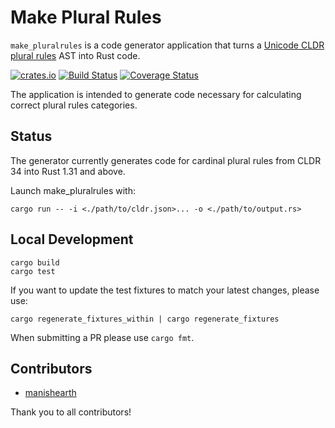 # Make Plural Rules

`make_pluralrules` is a code generator application that turns a [Unicode CLDR plural rules](http://unicode.org/reports/tr35/tr35-numbers.html#Language_Plural_Rules) AST into Rust code.

[![crates.io](http://meritbadge.herokuapp.com/make_pluralrules)](https://crates.io/crates/make_pluralrules)
[![Build Status](https://travis-ci.org/zbraniecki/pluralrules.svg?branch=master)](https://travis-ci.org/zbraniecki/pluralrules)
[![Coverage Status](https://coveralls.io/repos/github/zbraniecki/pluralrules/badge.svg?branch=master)](https://coveralls.io/github/zbraniecki/pluralrules?branch=master)

The application is intended to generate code necessary for calculating correct plural rules categories.

Status
------

The generator currently generates code for cardinal plural rules from CLDR 34 into Rust 1.31 and above.

Launch make_pluralrules with:

```
cargo run -- -i <./path/to/cldr.json>... -o <./path/to/output.rs>
```

Local Development
-----------------

    cargo build
    cargo test

If you want to update the test fixtures to match your latest changes, please use:

	cargo regenerate_fixtures_within | cargo regenerate_fixtures

When submitting a PR please use  `cargo fmt`.

Contributors
------------

* [manishearth](https://github.com/manishearth)

Thank you to all contributors!

[CLDR]: http://cldr.unicode.org/
[PluralRules]: http://cldr.unicode.org/index/cldr-spec/plural-rules
[LDML Language Plural Rules Syntax]: http://unicode.org/reports/tr35/tr35-numbers.html#Language_Plural_Rules
